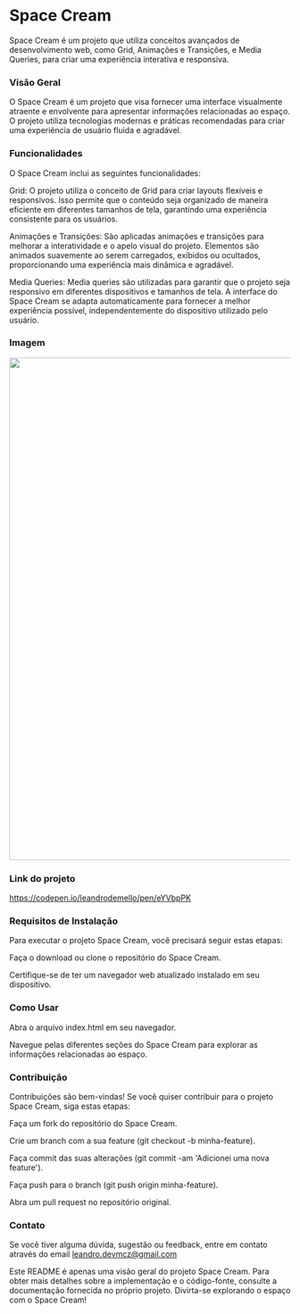 # Space Cream 
Space Cream é um projeto que utiliza conceitos avançados de desenvolvimento web, como Grid, Animações e Transições, e Media Queries, para criar uma experiência interativa e responsiva.

### Visão Geral
O Space Cream é um projeto que visa fornecer uma interface visualmente atraente e envolvente para apresentar informações relacionadas ao espaço. O projeto utiliza tecnologias modernas e práticas recomendadas para criar uma experiência de usuário fluida e agradável.

### Funcionalidades
O Space Cream inclui as seguintes funcionalidades:

Grid: O projeto utiliza o conceito de Grid para criar layouts flexíveis e responsivos. Isso permite que o conteúdo seja organizado de maneira eficiente em diferentes tamanhos de tela, garantindo uma experiência consistente para os usuários.

Animações e Transições: São aplicadas animações e transições para melhorar a interatividade e o apelo visual do projeto. Elementos são animados suavemente ao serem carregados, exibidos ou ocultados, proporcionando uma experiência mais dinâmica e agradável.

Media Queries: Media queries são utilizadas para garantir que o projeto seja responsivo em diferentes dispositivos e tamanhos de tela. A interface do Space Cream se adapta automaticamente para fornecer a melhor experiência possível, independentemente do dispositivo utilizado pelo usuário.

### Imagem 
<div align="center">
<img src="https://github.com/leandrodemello/SpaceCream/assets/105759339/370c062c-9aa0-46d0-b799-60328405be85" width="900px" />
</div>

### Link do projeto
https://codepen.io/leandrodemello/pen/eYVbpPK

### Requisitos de Instalação
Para executar o projeto Space Cream, você precisará seguir estas etapas:

Faça o download ou clone o repositório do Space Cream.

Certifique-se de ter um navegador web atualizado instalado em seu dispositivo.

### Como Usar
Abra o arquivo index.html em seu navegador.

Navegue pelas diferentes seções do Space Cream para explorar as informações relacionadas ao espaço.

### Contribuição
Contribuições são bem-vindas! Se você quiser contribuir para o projeto Space Cream, siga estas etapas:

Faça um fork do repositório do Space Cream.

Crie um branch com a sua feature (git checkout -b minha-feature).

Faça commit das suas alterações (git commit -am 'Adicionei uma nova feature').

Faça push para o branch (git push origin minha-feature).

Abra um pull request no repositório original.

### Contato
Se você tiver alguma dúvida, sugestão ou feedback, entre em contato através do email leandro.devmcz@gmail.com

Este README é apenas uma visão geral do projeto Space Cream. Para obter mais detalhes sobre a implementação e o código-fonte, consulte a documentação fornecida no próprio projeto. Divirta-se explorando o espaço com o Space Cream!
